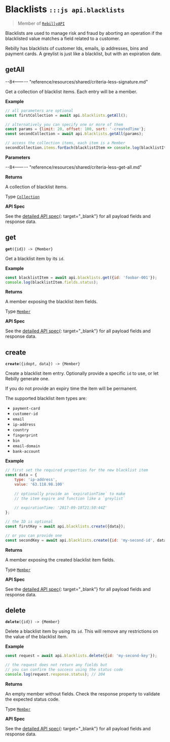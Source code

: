 # Blacklists <small>`:::js api.blacklists`</small>

> Member of [`RebillyAPI`][goto-rebillyapi]

Blacklists are used to manage risk and fraud by aborting an operation if the blacklisted value matches a field related to a customer.  

Rebilly has blacklists of customer Ids, emails, ip addresses, bins and payment cards.  A greylist is just like a blacklist, but with an expiration date.



## getAll

--8<----- "reference/resources/shared/criteria-less-signature.md"

Get a collection of blacklist items. Each entry will be a member.


**Example**

```js
// all parameters are optional
const firstCollection = await api.blacklists.getAll();

// alternatively you can specify one or more of them
const params = {limit: 20, offset: 100, sort: '-createdTime'}; 
const secondCollection = await api.blacklists.getAll(params);

// access the collection items, each item is a Member
secondCollection.items.forEach(blacklistItem => console.log(blacklistItem.fields.status));
```

**Parameters**


--8<----- "reference/resources/shared/criteria-less-get-all.md"


**Returns**

A collection of blacklist items.

Type [`Collection`][goto-collection]


**API Spec**

See the [detailed API spec][1]{: target="_blank"} for all payload fields and response data.

## get
<div class="method"><code><strong>get</strong>({<span class="prop">id</span>}) -> <span class="return">{Member}</span></code></div>

Get a blacklist item by its `id`.


**Example**

```js
const blacklistItem = await api.blacklists.get({id: 'foobar-001'});
console.log(blacklistItem.fields.status);
```


**Returns**

A member exposing the blacklist item fields.

Type [`Member`][goto-member]


**API Spec**

See the [detailed API spec][2]{: target="_blank"} for all payload fields and response data.

## create
<div class="method"><code><strong>create</strong>({<span class="prop">id</span><span class="optional" title="optional">opt</span>, <span class="prop">data</span>}) -> <span class="return">{Member}</span></code></div>

Create a blacklist item entry. Optionally provide a specific `id` to use, or let Rebilly generate one. 

If you do not provide an expiry time the item will be permanent. 

The supported blacklist item types are:

- `payment-card` 
- `customer-id`
- `email` 
- `ip-address` 
- `country` 
- `fingerprint` 
- `bin`
- `email-domain`
- `bank-account`


**Example**

```js
// first set the required properties for the new blacklist item
const data = {
    type: 'ip-address',
    value: '63.118.98.100'
    
    // optionally provide an `expirationTime` to make
    // the item expire and function like a `greylist`
    
    // expirationTime: '2017-09-18T21:50:44Z'
};

// the ID is optional
const firstKey = await api.blacklists.create({data});

// or you can provide one
const secondKey = await api.blacklists.create({id: 'my-second-id', data});
```


**Returns**

A member exposing the created blacklist item fields.

Type [`Member`][goto-member]


**API Spec**

See the [detailed API spec][3]{: target="_blank"} for all payload fields and response data.


## delete
<div class="method"><code><strong>delete</strong>({<span class="prop">id</span>}) -> <span class="return">{Member}</span></code></div>

Delete a blacklist item by using its `id`. This will remove any restrictions on the value of the blacklist item.  


**Example**

```js
const request = await api.blacklists.delete({id: 'my-second-key'});

// the request does not return any fields but
// you can confirm the success using the status code
console.log(request.response.status); // 204
```


**Returns**

An empty member without fields. Check the response property to validate the expected status code.

Type [`Member`][goto-member]


**API Spec**

See the [detailed API spec][4]{: target="_blank"} for all payload fields and response data.

[goto-rebillyapi]: ../rebilly-api
[goto-collection]: ../types/collection
[goto-member]: ../types/member
[1]: https://rebilly.github.io/RebillyAPI/#tag/Blacklists/paths/~1blacklists/get
[2]: https://rebilly.github.io/RebillyAPI/#tag/Blacklists/paths/~1blacklists~1{id}/get
[3]: https://rebilly.github.io/RebillyAPI/#tag/Blacklists/paths/~1blacklists~1{id}/put
[4]: https://rebilly.github.io/RebillyAPI/#tag/Blacklists/paths/~1blacklists~1{id}/delete
